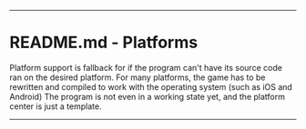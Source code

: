 
***

# README.md - Platforms

Platform support is fallback for if the program can't have its source code ran on the desired platform. For many platforms, the game has to be rewritten and compiled to work with the operating system (such as iOS and Android)
The program is not even in a working state yet, and the platform center is just a template.

***
